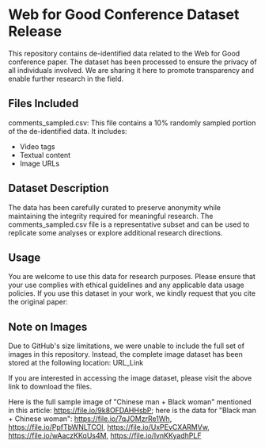 # Web for Good Conference Dataset Release

This repository contains de-identified data related to the Web for Good conference paper. The dataset has been processed to ensure the privacy of all individuals involved. We are sharing it here to promote transparency and enable further research in the field.

## Files Included

comments_sampled.csv: This file contains a 10% randomly sampled portion of the de-identified data. It includes:

- Video tags
- Textual content
- Image URLs

## Dataset Description

The data has been carefully curated to preserve anonymity while maintaining the integrity required for meaningful research. The comments_sampled.csv file is a representative subset and can be used to replicate some analyses or explore additional research directions.

## Usage

You are welcome to use this data for research purposes. Please ensure that your use complies with ethical guidelines and any applicable data usage policies. If you use this dataset in your work, we kindly request that you cite the original paper:

## Note on Images

Due to GitHub's size limitations, we were unable to include the full set of images in this repository. Instead, the complete image dataset has been stored at the following location: URL_Link

If you are interested in accessing the image dataset, please visit the above link to download the files.

Here is the full sample image of "Chinese man + Black woman" mentioned in this article: https://file.io/9k8OFDAHHsbP; here is the data for "Black man + Chinese woman": https://file.io/7qJOMzrRe1Wh, https://file.io/PpfTbWNLTCOl, https://file.io/UxPEvCXARMVw, https://file.io/wAaczKKqUs4M, https://file.io/lvnKKyadhPLF
